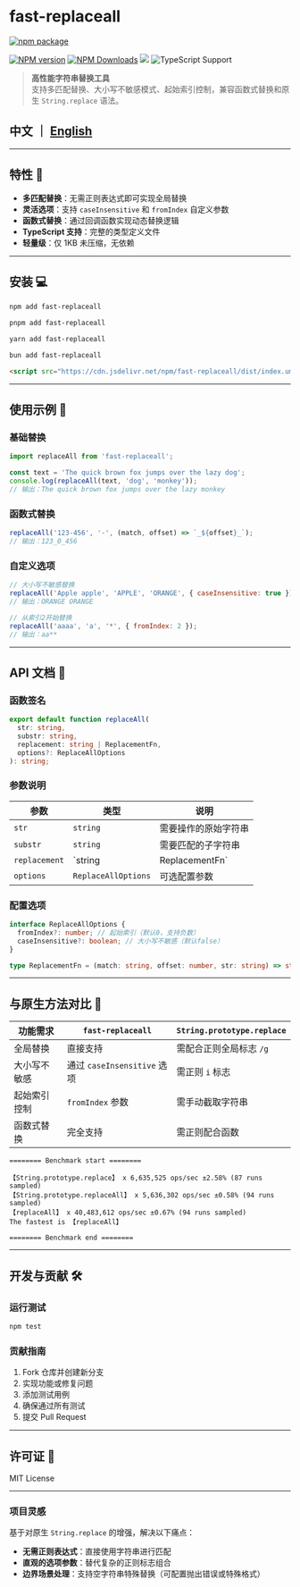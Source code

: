 # fast-replaceall 

[![npm package](https://nodei.co/npm/fast-replaceall.png?downloads=true&downloadRank=true&stars=true)](https://www.npmjs.com/package/fast-replaceall)

[![NPM version](https://img.shields.io/npm/v/fast-replaceall.svg?style=flat)](https://npmjs.org/package/fast-replaceall)
[![NPM Downloads](https://img.shields.io/npm/dm/fast-replaceall.svg?style=flat)](https://npmjs.org/package/fast-replaceall)
[![](https://data.jsdelivr.com/v1/package/npm/fast-replaceall/badge)](https://www.jsdelivr.com/package/npm/fast-replaceall)
![TypeScript Support](https://img.shields.io/badge/TypeScript-Friendly-blue?style=flat-square)

> **高性能字符串替换工具**  
> 支持多匹配替换、大小写不敏感模式、起始索引控制，兼容函数式替换和原生 `String.replace` 语法。

## 中文 ｜ [English](README.md)

---

## 特性 🌟
- **多匹配替换**：无需正则表达式即可实现全局替换
- **灵活选项**：支持 `caseInsensitive` 和 `fromIndex` 自定义参数
- **函数式替换**：通过回调函数实现动态替换逻辑
- **TypeScript 支持**：完整的类型定义文件
- **轻量级**：仅 1KB 未压缩，无依赖

---

## 安装 💻
```bash
npm add fast-replaceall
```
```bash
pnpm add fast-replaceall
```
```bash
yarn add fast-replaceall
```
```bash
bun add fast-replaceall
```
```html
<script src="https://cdn.jsdelivr.net/npm/fast-replaceall/dist/index.umd.js"></script>
```

---

## 使用示例 🚀

### 基础替换
```javascript
import replaceAll from 'fast-replaceall';

const text = 'The quick brown fox jumps over the lazy dog';
console.log(replaceAll(text, 'dog', 'monkey'));
// 输出：The quick brown fox jumps over the lazy monkey
```

### 函数式替换
```javascript
replaceAll('123-456', '-', (match, offset) => `_${offset}_`);
// 输出：123_0_456
```

### 自定义选项
```javascript
// 大小写不敏感替换
replaceAll('Apple apple', 'APPLE', 'ORANGE', { caseInsensitive: true });
// 输出：ORANGE ORANGE

// 从索引2开始替换
replaceAll('aaaa', 'a', '*', { fromIndex: 2 });
// 输出：aa**
```

---

## API 文档 📖

### 函数签名
```typescript
export default function replaceAll(
  str: string,
  substr: string,
  replacement: string | ReplacementFn,
  options?: ReplaceAllOptions
): string;
```

### 参数说明
| 参数 | 类型 | 说明 |
|------|------|------|
| `str` | `string` | 需要操作的原始字符串 |
| `substr` | `string` | 需要匹配的子字符串 |
| `replacement` | `string | ReplacementFn` | 替换内容或回调函数（接收匹配内容、偏移量、原始字符串） |
| `options` | `ReplaceAllOptions` | 可选配置参数 |

### 配置选项
```typescript
interface ReplaceAllOptions {
  fromIndex?: number; // 起始索引（默认0，支持负数）
  caseInsensitive?: boolean; // 大小写不敏感（默认false）
}

type ReplacementFn = (match: string, offset: number, str: string) => string;
```

---

## 与原生方法对比 🎯

| 功能需求 | `fast-replaceall` | `String.prototype.replace` |
|----------|-------------------|---------------------------|
| 全局替换 | 直接支持 | 需配合正则全局标志 `/g` |
| 大小写不敏感 | 通过 `caseInsensitive` 选项 | 需正则 `i` 标志 |
| 起始索引控制 | `fromIndex` 参数 | 需手动截取字符串 |
| 函数式替换 | 完全支持 | 需正则配合函数 |

```
======== Benchmark start ========

【String.prototype.replace】 x 6,635,525 ops/sec ±2.58% (87 runs sampled)
【String.prototype.replaceAll】 x 5,636,302 ops/sec ±0.58% (94 runs sampled)
【replaceAll】 x 40,483,612 ops/sec ±0.67% (94 runs sampled)
The fastest is 【replaceAll】

======== Benchmark end ========
```

---

## 开发与贡献 🛠️

### 运行测试
```bash
npm test
```

### 贡献指南
1. Fork 仓库并创建新分支
2. 实现功能或修复问题
3. 添加测试用例
4. 确保通过所有测试
5. 提交 Pull Request

---

## 许可证 📄
MIT License

---

### 项目灵感
基于对原生 `String.replace` 的增强，解决以下痛点：
- **无需正则表达式**：直接使用字符串进行匹配
- **直观的选项参数**：替代复杂的正则标志组合
- **边界场景处理**：支持空字符串特殊替换（可配置抛出错误或特殊格式）
